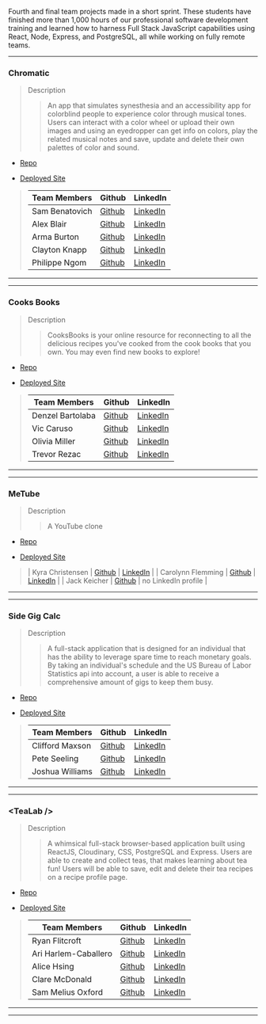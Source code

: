 <!-- # Alchemy Class Projects - November 2021 Cohort -->
<!--STUDENT NAMES & INFO are at bottom of file in a comment for easy cut and paste -->
<!-- ## Final Projects -->

Fourth and final team projects made in a short sprint. These students have finished more than 1,000 hours of our professional software development training and learned how to harness Full Stack JavaScript capabilities using React, Node, Express, and PostgreSQL, all while working on fully remote teams.
___


### Chromatic

> Description 
>>An app that simulates synesthesia and an accessibility app for colorblind people to experience color through musical tones. Users can interact with a color wheel or upload their own images and using an eyedropper can get info on colors, play the related musical notes and save, update and delete their own palettes of color and sound.

* [Repo](https://github.com/synesthesia-app)

* [Deployed Site](https://chromatic-app.netlify.app/)

>| Team Members  | Github  | LinkedIn  |
>|---|---|---|
>| Sam Benatovich | [Github](https://github.com/Benatovich)  |  [LinkedIn](https://www.linkedin.com/in/sam-benatovich)  |
>| Alex Blair | [Github](https://github.com/alex-i-blair)   | [LinkedIn](https://www.linkedin.com/in/alex-blair-a72a10ab/)   |
>| Arma Burton | [Github](https://github.com/armaBurton)   | [LinkedIn](https://www.linkedin.com/in/arma-burton/)   |
>| Clayton Knapp |  [Github](https://github.com/clayton-knapp)  |  [LinkedIn](https://www.linkedin.com/in/clayton-knapp/)  |
>| Philippe Ngom |  [Github](https://github.com/philngom)  |  [LinkedIn](https://www.linkedin.com/in/philippe-ngom-134113102/)  |

___
___

### Cooks Books

> Description 
>>CooksBooks is your online resource for reconnecting to all the delicious recipes you've cooked from the cook books that you own. You may even find new books to explore!

* [Repo](https://github.com/cookin-n-bookin)

* [Deployed Site](https://cooksbooks.netlify.app/)

>| Team Members  | Github  | LinkedIn  |
>|---|---|---|
>| Denzel Bartolaba | [Github](https://github.com/xDenzelB)  |  [LinkedIn](https://www.linkedin.com/in/denzel-bartolaba-45a322b5/)  |
>| Vic Caruso |  [Github](https://github.com/viccaruso)  |  [LinkedIn](https://www.linkedin.com/in/viccaruso/)  |
>| Olivia Miller |  [Github](https://github.com/oliviaamiller)  |  [LinkedIn](https://www.linkedin.com/in/olivia-miller-8087141b5)  |
>| Trevor Rezac |  [Github](https://github.com/Trevor-Rezac)  |  [LinkedIn](https://www.linkedin.com/in/trevor-rezac-a14840124)  |

___
___

### MeTube

> Description 
>> A YouTube clone

* [Repo](https://github.com/TeamPossible/Metube-frontend)

* [Deployed Site](https://heartfelt-chaja-495e99.netlify.app/)

>| Kyra Christensen |  [Github](https://github.com/Kyra-christensen)  |  [LinkedIn](https://www.linkedin.com/in/kyra-christensen)  |
>| Carolynn Flemming | [Github](https://github.com/CarolynnFleming)  |  [LinkedIn](https://www.linkedin.com/in/carolynnfeming/)  |
>| Jack Keicher | [Github](https://github.com/cadillacjack42)   | no LinkedIn profile   |
___
___ 

### Side Gig Calc

> Description 
>>A full-stack application that is designed for an individual that has the ability to leverage spare time to reach monetary goals. By taking an individual's schedule and the US Bureau of Labor Statistics api into account, a user is able to receive a comprehensive amount of gigs to keep them busy. 

* [Repo](https://github.com/Side-Gig-App)

* [Deployed Site](https://spiffy-sunflower-dadf5b.netlify.app/)

>| Team Members  | Github  | LinkedIn  |
>|---|---|---|
>| Clifford Maxson |  [Github](https://github.com/Cliffmax85)  |  [LinkedIn](https://www.linkedin.com/in/clifford-maxson-a77a10ab/)  |
>| Pete Seeling | [Github](https://github.com/PeteSeeling)  |  [LinkedIn](https://www.linkedin.com/in/pete-seeling-014040231/)  |
>| Joshua Williams | [Github](https://github.com/joshua360x)  |  [LinkedIn](https://www.linkedin.com/in/joshua-williams22/)  |

___
___

### \<TeaLab \/\>

> Description 
>>A whimsical full-stack browser-based application built using ReactJS, Cloudinary, CSS, PostgreSQL and Express. Users are able to create and collect teas, that makes learning about tea fun! Users will be able to save, edit and delete their tea recipes on a recipe profile page.

* [Repo](https://github.com/AlchemyTeaLab)

* [Deployed Site](https://tea-lab.netlify.app/)

>| Team Members  | Github  | LinkedIn  |
>|---|---|---|
>| Ryan Flitcroft | [Github](https://github.com/ryanflitcroft)  |  [LinkedIn](https://www.linkedin.com/in/ryanflitcroft/)  |
>| Ari Harlem-Caballero |  [Github](https://github.com/ari-harlem-caballero)  |  [LinkedIn](https://www.linkedin.com/in/ari-harlem-caballero/)  |
>| Alice Hsing | [Github](https://github.com/alicehsing)   | [LinkedIn](https://www.linkedin.com/in/alice-hsing-94603315/)   |
>| Clare McDonald | [Github](https://github.com/ClareMcDonald)   | [LinkedIn](https://www.linkedin.com/in/clare-s-mcdonald/)   |
>| Sam Melius Oxford |  [Github](https://github.com/Sam-Melius)  |  [LinkedIn](https://www.linkedin.com/in/sam-melius-oxford/)  |
___
___


